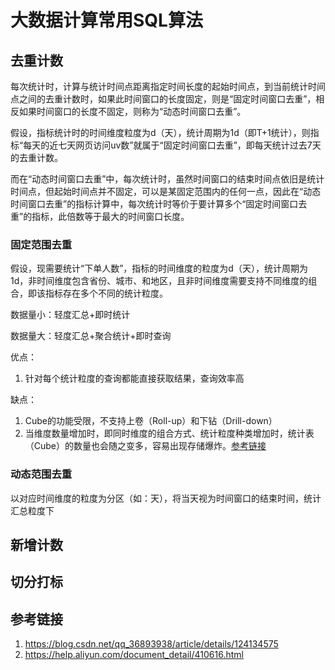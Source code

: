 # 大数据计算常用SQL算法


## 去重计数

每次统计时，计算与统计时间点距离指定时间长度的起始时间点，到当前统计时间点之间的去重计数时，如果此时间窗口的长度固定，则是“固定时间窗口去重”，相反如果时间窗口的长度不固定，则称为“动态时间窗口去重”。

假设，指标统计时的时间维度粒度为d（天），统计周期为1d（即T+1统计），则指标“每天的近七天网页访问uv数”就属于“固定时间窗口去重”，即每天统计过去7天的去重计数。

而在“动态时间窗口去重”中，每次统计时，虽然时间窗口的结束时间点依旧是统计时间点，但起始时间点并不固定，可以是某固定范围内的任何一点，因此在“动态时间窗口去重”的指标计算中，每次统计时等价于要计算多个“固定时间窗口去重”的指标，此倍数等于最大的时间窗口长度。

### 固定范围去重

假设，现需要统计“下单人数”，指标的时间维度的粒度为d（天），统计周期为1d，非时间维度包含省份、城市、和地区，且非时间维度需要支持不同维度的组合，即该指标存在多个不同的统计粒度。


数据量小：轻度汇总+即时统计

数据量大：轻度汇总+聚合统计+即时查询

优点：
1. 针对每个统计粒度的查询都能直接获取结果，查询效率高

缺点：
1. Cube的功能受限，不支持上卷（Roll-up）和下钻（Drill-down）
2. 当维度数量增加时，即同时维度的组合方式、统计粒度种类增加时，统计表（Cube）的数量也会随之变多，容易出现存储爆炸。[参考链接](https://help.aliyun.com/document_detail/410616.html)



### 动态范围去重

以对应时间维度的粒度为分区（如：天），将当天视为时间窗口的结束时间，统计汇总粒度下



## 新增计数




## 切分打标





## 参考链接

1. https://blog.csdn.net/qq_36893938/article/details/124134575
2. https://help.aliyun.com/document_detail/410616.html
